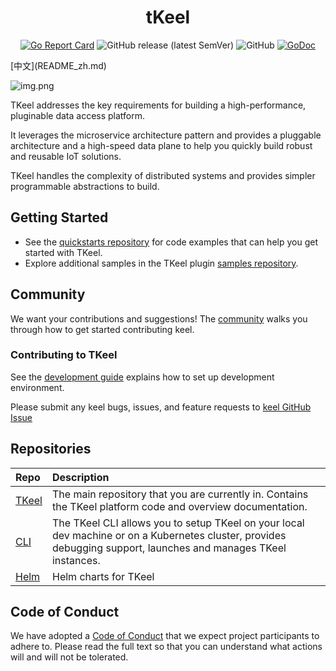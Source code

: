 <h1 align="center"> tKeel</h1>
<div align="center">

[![Go Report Card](https://goreportcard.com/badge/github.com/tkeel-io/tkeel)](https://goreportcard.com/report/github.com/tkeel-io/tkeel)
![GitHub release (latest SemVer)](https://img.shields.io/github/v/release/tkeel-io/tkeel)
![GitHub](https://img.shields.io/github/license/tkeel-io/tkeel?style=plastic)
[![GoDoc](https://godoc.org/github.com/tkeel-io/tkeel?status.png)](http://godoc.org/github.com/tkeel-io/tkeel)
</div>
[中文](README_zh.md)

![img.png](docs/images/img/system.png)


TKeel addresses the key requirements for building a high-performance, pluginable data access platform.

It leverages the microservice architecture pattern and provides a pluggable architecture and a high-speed data plane to help you quickly build robust and reusable IoT solutions.

TKeel handles the complexity of distributed systems and provides simpler programmable abstractions to build.

## Getting Started

* See the [quickstarts repository](https://github.com/tkeel-io/cli#) for code examples that can help you get started with TKeel.
* Explore additional samples in the TKeel plugin [samples repository](https://github.com/tkeel-io/tkeel/tree/master/demo).


## Community
We want your contributions and suggestions!
The [community](docs/development/README.md) walks you through how to get started contributing keel.


### Contributing to TKeel

See the [development guide](docs/development/developing-tkeel.md) explains how to set up development environment.

Please submit any keel bugs, issues, and feature requests to [keel GitHub Issue](https://github.com/tkeel-io/keel/issues)


## Repositories

| Repo | Description |
|:-----|:------------|
| [TKeel](https://github.com/tkeel-io/tkeel) | The main repository that you are currently in. Contains the TKeel platform code and overview documentation.
| [CLI](https://github.com/tkeel-io/cli) | The TKeel CLI allows you to setup TKeel on your local dev machine or on a Kubernetes cluster, provides debugging support, launches and manages TKeel instances.
| [Helm](https://github.com/tkeel-io/helm-charts) | Helm charts for TKeel


## Code of Conduct

We have adopted a [Code of Conduct](docs/community/code-of-conduct.md) that we expect project participants to adhere to. Please read the full text so that you can understand what actions will and will not be tolerated.
